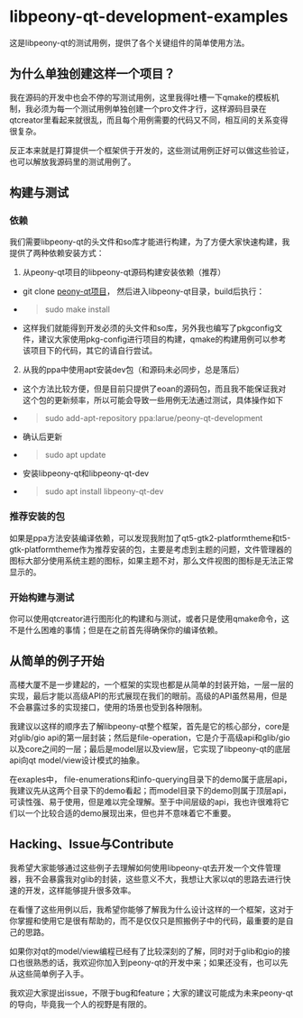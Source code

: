 # libpeony-qt-development-examples
这是libpeony-qt的测试用例，提供了各个关键组件的简单使用方法。

## 为什么单独创建这样一个项目？
我在源码的开发中也会不停的写测试用例，这里我得吐槽一下qmake的模板机制，我必须为每一个测试用例单独创建一个pro文件才行，这样源码目录在qtcreator里看起来就很乱，而且每个用例需要的代码又不同，相互间的关系变得很复杂。

反正本来就是打算提供一个框架供于开发的，这些测试用例正好可以做这些验证，也可以解放我源码里的测试用例了。

## 构建与测试

### 依赖
我们需要libpeony-qt的头文件和so库才能进行构建，为了方便大家快速构建，我提供了两种依赖安装方式：

1. 从peony-qt项目的libpeony-qt源码构建安装依赖（推荐）

- git clone [peony-qt项目](https://github.com/explorer-cs/peony-qt.git)， 然后进入libpeony-qt目录，build后执行：

- > sudo make install

- 这样我们就能得到开发必须的头文件和so库，另外我也编写了pkgconfig文件，建议大家使用pkg-config进行项目的构建，qmake的构建用例可以参考该项目下的代码，其它的请自行尝试。

2. 从我的ppa中使用apt安装dev包（和源码未必同步，总是落后）

- 这个方法比较方便，但是目前只提供了eoan的源码包，而且我不能保证我对这个包的更新频率，所以可能会导致一些用例无法通过测试，具体操作如下

- > sudo add-apt-repository ppa:larue/peony-qt-development

- 确认后更新

- > sudo apt update

- 安装libpeony-qt和libpeony-qt-dev

- > sudo apt install libpeony-qt-dev

### 推荐安装的包

如果是ppa方法安装编译依赖，可以发现我附加了qt5-gtk2-platformtheme和t5-gtk-platformtheme作为推荐安装的包，主要是考虑到主题的问题，文件管理器的图标大部分使用系统主题的图标，如果主题不对，那么文件视图的图标是无法正常显示的。

### 开始构建与测试

你可以使用qtcreator进行图形化的构建和与测试，或者只是使用qmake命令，这不是什么困难的事情；但是在之前首先得确保你的编译依赖。

## 从简单的例子开始

高楼大厦不是一步建起的，一个框架的实现也都是从简单的封装开始，一层一层的实现，最后才能以高级API的形式展现在我们的眼前。高级的API虽然易用，但是不会暴露过多的实现接口，使用的场景也受到各种限制。

我建议以这样的顺序去了解libpeony-qt整个框架，首先是它的核心部分，core是对glib/gio api的第一层封装；然后是file-operation，它是介于高级api和glib/gio以及core之间的一层；最后是model层以及view层，它实现了libpeony-qt的底层api向qt model/view设计模式的抽象。

在exaples中，
file-enumerations和info-querying目录下的demo属于底层api，我建议先从这两个目录下的demo看起；而model目录下的demo则属于顶层api，可读性强、易于使用，但是难以完全理解。至于中间层级的api，我也许很难将它们以一个比较合适的demo展现出来，但也并不意味着它不重要。

## Hacking、Issue与Contribute

我希望大家能够通过这些例子去理解如何使用libpeony-qt去开发一个文件管理器，我不会暴露我对glib的封装，这些意义不大，我想让大家以qt的思路去进行快速的开发，这样能够提升很多效率。

在看懂了这些用例以后，我希望你能够了解我为什么设计这样的一个框架，这对于你掌握和使用它是很有帮助的，而不是仅仅只是照搬例子中的代码，最重要的是自己的思路。

如果你对qt的model/view编程已经有了比较深刻的了解，同时对于glib和gio的接口也很熟悉的话，我欢迎你加入到peony-qt的开发中来；如果还没有，也可以先从这些简单例子入手。

我欢迎大家提出issue，不限于bug和feature；大家的建议可能成为未来peony-qt的导向，毕竟我一个人的视野是有限的。
